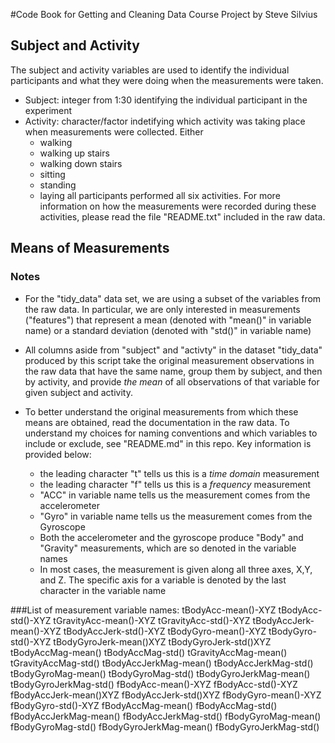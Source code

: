 #Code Book for Getting and Cleaning Data Course Project
by Steve Silvius

## Subject and Activity

The subject and activity variables are used to identify the individual participants and what they were doing when the 
measurements were taken.

* Subject: integer from 1:30 identifying the individual participant in the experiment
* Activity: character/factor indetifying which activity was taking place when measurements were collected. Either
	+ walking
	+ walking up stairs
	+ walking down stairs
	+ sitting
	+ standing
	+ laying
all participants performed all six activities. For more information on how the measurements were recorded during these
activities, please read the file "README.txt" included in the raw data.

## Means of Measurements

### Notes

* For the "tidy_data" data set, we are using a subset of the variables from the raw data. In particular, we are only
interested in measurements ("features") that represent a mean (denoted with "mean()" in variable name)
or a standard deviation (denoted with "std()" in variable name)

* All columns aside from "subject" and "activty" in the dataset "tidy_data" produced by this script take the
original measurement observations in the raw data that have the same name, group them by subject, and then by
activity, and provide _the mean_ of all observations of that variable for given subject and activity. 

* To better understand the original measurements from which these means are obtained, read the documentation in the raw 
data. To understand my choices for naming conventions and which variables to include or exclude, see "README.md" in
this repo. Key information is provided below:
	+ the leading character "t" tells us this is a _time domain_ measurement
	+ the leading character "f" tells us this is a _frequency_ measurement
	+ "ACC" in variable name tells us the measurement comes from the accelerometer
	+ "Gyro" in variable name tells us the measurement comes from the Gyroscope
	+ Both the accelerometer and the gyroscope produce "Body" and "Gravity" measurements, which are so denoted in the 
	variable names
	+ In most cases, the measurement is given along all three axes, X,Y, and Z. The specific axis for a variable is
	denoted by the last character in the variable name

###List of measurement variable names:
tBodyAcc-mean()-XYZ
tBodyAcc-std()-XYZ
tGravityAcc-mean()-XYZ
tGravityAcc-std()-XYZ
tBodyAccJerk-mean()-XYZ
tBodyAccJerk-std()-XYZ
tBodyGyro-mean()-XYZ
tBodyGyro-std()-XYZ
tBodyGyroJerk-mean()XYZ
tBodyGyroJerk-std()XYZ
tBodyAccMag-mean()
tBodyAccMag-std()
tGravityAccMag-mean()
tGravityAccMag-std()
tBodyAccJerkMag-mean()
tBodyAccJerkMag-std()
tBodyGyroMag-mean()
tBodyGyroMag-std()
tBodyGyroJerkMag-mean()
tBodyGyroJerkMag-std()
fBodyAcc-mean()-XYZ
fBodyAcc-std()-XYZ
fBodyAccJerk-mean()XYZ
fBodyAccJerk-std()XYZ
fBodyGyro-mean()-XYZ
fBodyGyro-std()-XYZ
fBodyAccMag-mean()
fBodyAccMag-std()
fBodyAccJerkMag-mean()
fBodyAccJerkMag-std()
fBodyGyroMag-mean()
fBodyGyroMag-std()
fBodyGyroJerkMag-mean()
fBodyGyroJerkMag-std()